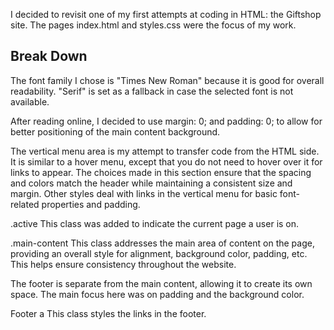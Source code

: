 I decided to revisit one of my first attempts at coding in HTML: the Giftshop site. The pages index.html and styles.css were the focus of my work.

## Break Down

The font family I chose is "Times New Roman" because it is good for overall readability. "Serif" is set as a fallback in case the selected font is not available.

After reading online, I decided to use margin: 0; and padding: 0; to allow for better positioning of the main content background.

The vertical menu area is my attempt to transfer code from the HTML side. It is similar to a hover menu, except that you do not need to hover over it for links to appear. The choices made in this section ensure that the spacing and colors match the header while maintaining a consistent size and margin. Other styles deal with links in the vertical menu for basic font-related properties and padding.

.active
This class was added to indicate the current page a user is on.

.main-content
This class addresses the main area of content on the page, providing an overall style for alignment, background color, padding, etc. This helps ensure consistency throughout the website.

The footer is separate from the main content, allowing it to create its own space. The main focus here was on padding and the background color.

Footer a
This class styles the links in the footer.
